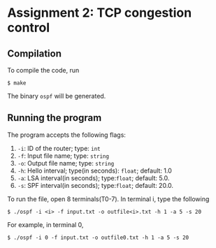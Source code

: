 # Assignment 2: TCP congestion control

## Compilation
To compile the code, run
```
$ make
```
The binary `ospf` will be generated.

## Running the program
The program accepts the following flags:
1. `-i`: ID of the router; type: `int`
2. `-f`: Input file name; type: `string`
3. `-o`: Output file name; type: `string`
4. `-h`: Hello interval; type(in seconds): `float`; default: 1.0
5. `-a`: LSA interval(in seconds); type:`float`; default: 5.0.
6. `-s`: SPF interval(in seconds); type:`float`; default: 20.0.

To run the file, open 8 terminals(T0-7). In terminal i, type the following
```
$ ./ospf -i <i> -f input.txt -o outfile<i>.txt -h 1 -a 5 -s 20
```

For example, in terminal 0,
```
$ ./ospf -i 0 -f input.txt -o outfile0.txt -h 1 -a 5 -s 20
```